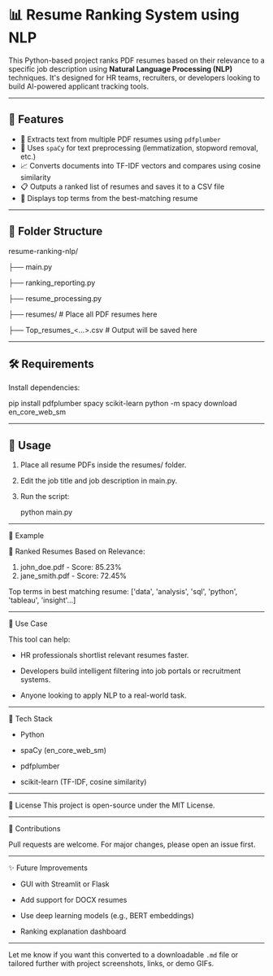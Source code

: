 # 📊 Resume Ranking System using NLP

This Python-based project ranks PDF resumes based on their relevance to a specific job description using **Natural Language Processing (NLP)** techniques. It's designed for HR teams, recruiters, or developers looking to build AI-powered applicant tracking tools.

---

## 🚀 Features

- 📄 Extracts text from multiple PDF resumes using `pdfplumber`
- 🧠 Uses `spaCy` for text preprocessing (lemmatization, stopword removal, etc.)
- 📈 Converts documents into TF-IDF vectors and compares using cosine similarity
- 📋 Outputs a ranked list of resumes and saves it to a CSV file
- 🏅 Displays top terms from the best-matching resume

---

## 📁 Folder Structure

resume-ranking-nlp/

├── main.py

├── ranking_reporting.py

├── resume_processing.py

├── resumes/ # Place all PDF resumes here

├── Top_resumes_<...>.csv # Output will be saved here

---

## 🛠️ Requirements

Install dependencies:

pip install pdfplumber spacy scikit-learn
python -m spacy download en_core_web_sm

---

## 📌 Usage

1. Place all resume PDFs inside the resumes/ folder.

2. Edit the job title and job description in main.py.

3. Run the script:

   python main.py


---

🧪 Example

🔹 Ranked Resumes Based on Relevance:
1. john_doe.pdf - Score: 85.23%
2. jane_smith.pdf - Score: 72.45%

Top terms in best matching resume: ['data', 'analysis', 'sql', 'python', 'tableau', 'insight'...]

---

📌 Use Case

This tool can help:

- HR professionals shortlist relevant resumes faster.

- Developers build intelligent filtering into job portals or recruitment systems.

- Anyone looking to apply NLP to a real-world task.

---

🧠 Tech Stack

- Python

- spaCy (en_core_web_sm)

- pdfplumber

- scikit-learn (TF-IDF, cosine similarity)

---

📄 License
This project is open-source under the MIT License.

---

🙌 Contributions

Pull requests are welcome. For major changes, please open an issue first.

---

✨ Future Improvements

- GUI with Streamlit or Flask

- Add support for DOCX resumes

- Use deep learning models (e.g., BERT embeddings)

- Ranking explanation dashboard

---

Let me know if you want this converted to a downloadable `.md` file or tailored further with project screenshots, links, or demo GIFs.

